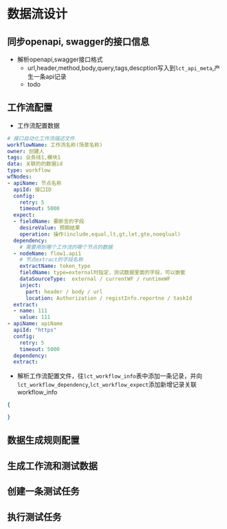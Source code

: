 # 数据流设计


## 同步openapi, swagger的接口信息
- 解析openapi,swagger接口格式
    - url,header,method,body,query,tags,descption写入到`lct_api_meta`,产生一条api记录
    - todo
## 工作流配置
- 工作流配置数据
```yaml
# 接口自动化工作流描述文件
workflowName: 工作流名称(场景名称)
owner: 创建人
tags: 业务线1,模块1
data: 关联的的数据id
type: workflow
wfNodes:
- apiName: 节点名称
  apiId: 接口ID
  config:
    retry: 5
    timeout: 5000
  expect:
  - fieldName: 要断言的字段
    desireValue: 预期结果
    operation: 操作(include,equal,lt,gt,let,gte,noeqlual)
  dependency:
    # 需要用到哪个工作流的哪个节点的数据
  - nodeName: flow1.api1
    # 节点extract的字段名称
    extractName: token_type
    fieldName: type=external时指定，测试数据里面的字段，可以嵌套
    dataSourceType:  external / currentWF / runtimeWF
    inject:
      part: header / body / url
      location: Authorization / registInfo.reportno / taskId
  extract:
  - name: 111
    value: 111
- apiName: apiName
  apiId: "https"
  config:
    retry: 5
    timeout: 5000
  dependency:
  extract:
```

- 解析工作流配置文件，往`lct_workflow_info`表中添加一条记录，并向`lct_workflow_dependency`,`lct_workflow_expect`添加新增记录关联workflow_info
```json
{

}
```

## 数据生成规则配置

## 生成工作流和测试数据

## 创建一条测试任务

## 执行测试任务
